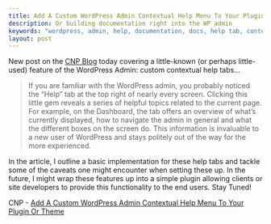 ```yaml
---
title: Add A Custom WordPress Admin Contextual Help Menu To Your Plugin Or Theme
description: Or building documentation right into the WP admin
keywords: "wordpress, admin, help, documentation, docs, help tab, contextual help, wordpress admin, WP_Screen, add_help_tab, set_help_sidebar"
layout: post
---
```


New post on the [CNP Blog][cnp] today covering a little-known (or perhaps little-used) feature of the WordPress Admin: custom contextual help tabs...

> If you are familiar with the WordPress admin, you probably noticed the “Help” tab at the top right of nearly every screen. Clicking this little gem reveals a series of helpful topics related to the current page. For example, on the Dashboard, the tab offers an overview of what’s currently displayed, how to navigate the admin in general and what the different boxes on the screen do. This information is invaluable to a new user of WordPress and stays politely out of the way for the more experienced.

In the article, I outline a basic implementation for these help tabs and tackle some of the caveats one might encounter when setting these up. In the future, I might wrap these features up into a simple plugin allowing clients or site developers to provide this functionality to the end users. Stay Tuned! 

CNP - [Add A Custom WordPress Admin Contextual Help Menu To Your Plugin Or Theme][post]

[cnp]:  http://www.clarknikdelpowell.com/blog/
[post]: https://cnpagency.com/blog/add-a-custom-wordpress-admin-contextual-help-menu-to-your-plugin-or-theme/
